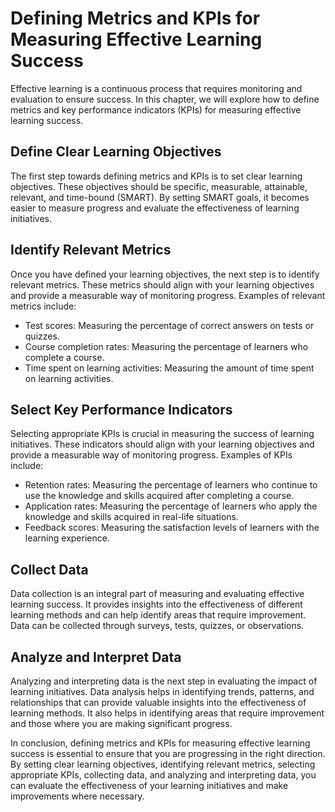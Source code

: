Defining Metrics and KPIs for Measuring Effective Learning Success
==================================================================================================================================

Effective learning is a continuous process that requires monitoring and evaluation to ensure success. In this chapter, we will explore how to define metrics and key performance indicators (KPIs) for measuring effective learning success.

Define Clear Learning Objectives
--------------------------------

The first step towards defining metrics and KPIs is to set clear learning objectives. These objectives should be specific, measurable, attainable, relevant, and time-bound (SMART). By setting SMART goals, it becomes easier to measure progress and evaluate the effectiveness of learning initiatives.

Identify Relevant Metrics
-------------------------

Once you have defined your learning objectives, the next step is to identify relevant metrics. These metrics should align with your learning objectives and provide a measurable way of monitoring progress. Examples of relevant metrics include:

* Test scores: Measuring the percentage of correct answers on tests or quizzes.
* Course completion rates: Measuring the percentage of learners who complete a course.
* Time spent on learning activities: Measuring the amount of time spent on learning activities.

Select Key Performance Indicators
---------------------------------

Selecting appropriate KPIs is crucial in measuring the success of learning initiatives. These indicators should align with your learning objectives and provide a measurable way of monitoring progress. Examples of KPIs include:

* Retention rates: Measuring the percentage of learners who continue to use the knowledge and skills acquired after completing a course.
* Application rates: Measuring the percentage of learners who apply the knowledge and skills acquired in real-life situations.
* Feedback scores: Measuring the satisfaction levels of learners with the learning experience.

Collect Data
------------

Data collection is an integral part of measuring and evaluating effective learning success. It provides insights into the effectiveness of different learning methods and can help identify areas that require improvement. Data can be collected through surveys, tests, quizzes, or observations.

Analyze and Interpret Data
--------------------------

Analyzing and interpreting data is the next step in evaluating the impact of learning initiatives. Data analysis helps in identifying trends, patterns, and relationships that can provide valuable insights into the effectiveness of learning methods. It also helps in identifying areas that require improvement and those where you are making significant progress.

In conclusion, defining metrics and KPIs for measuring effective learning success is essential to ensure that you are progressing in the right direction. By setting clear learning objectives, identifying relevant metrics, selecting appropriate KPIs, collecting data, and analyzing and interpreting data, you can evaluate the effectiveness of your learning initiatives and make improvements where necessary.
